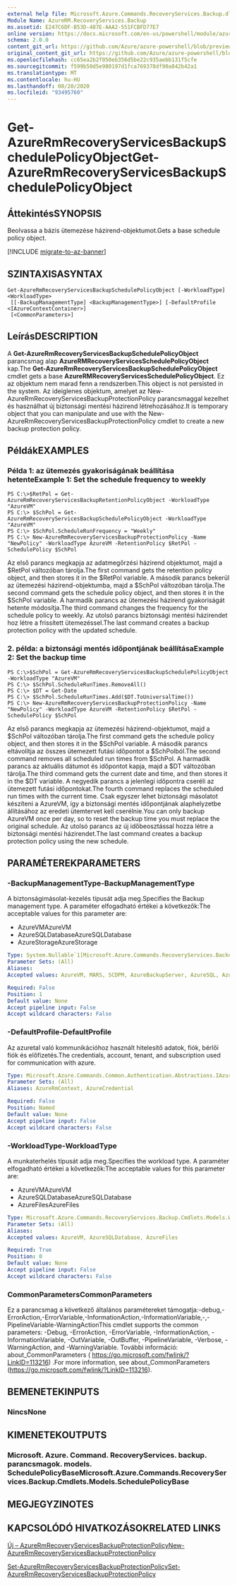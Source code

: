 ```yaml
---
external help file: Microsoft.Azure.Commands.RecoveryServices.Backup.dll-Help.xml
Module Name: AzureRM.RecoveryServices.Backup
ms.assetid: E247C6DF-B53D-487E-AAA2-551FCBFD77E7
online version: https://docs.microsoft.com/en-us/powershell/module/azurerm.recoveryservices.backup/get-azurermrecoveryservicesbackupschedulepolicyobject
schema: 2.0.0
content_git_url: https://github.com/Azure/azure-powershell/blob/preview/src/ResourceManager/RecoveryServices/Commands.RecoveryServices.Backup/help/Get-AzureRmRecoveryServicesBackupSchedulePolicyObject.md
original_content_git_url: https://github.com/Azure/azure-powershell/blob/preview/src/ResourceManager/RecoveryServices/Commands.RecoveryServices.Backup/help/Get-AzureRmRecoveryServicesBackupSchedulePolicyObject.md
ms.openlocfilehash: cc65ea2b2f050eb356d5be22c935aebb131f5cfe
ms.sourcegitcommit: f599b50d5e980197d1fca769378df90a842b42a1
ms.translationtype: MT
ms.contentlocale: hu-HU
ms.lasthandoff: 08/20/2020
ms.locfileid: "93495760"
---
```

# <span data-ttu-id="84315-101">Get-AzureRmRecoveryServicesBackupSchedulePolicyObject</span><span class="sxs-lookup"><span data-stu-id="84315-101">Get-AzureRmRecoveryServicesBackupSchedulePolicyObject</span></span>

## <span data-ttu-id="84315-102">Áttekintés</span><span class="sxs-lookup"><span data-stu-id="84315-102">SYNOPSIS</span></span>
<span data-ttu-id="84315-103">Beolvassa a bázis ütemezése házirend-objektumot.</span><span class="sxs-lookup"><span data-stu-id="84315-103">Gets a base schedule policy object.</span></span>

[!INCLUDE [migrate-to-az-banner](../../includes/migrate-to-az-banner.md)]

## <span data-ttu-id="84315-104">SZINTAXISA</span><span class="sxs-lookup"><span data-stu-id="84315-104">SYNTAX</span></span>

```
Get-AzureRmRecoveryServicesBackupSchedulePolicyObject [-WorkloadType] <WorkloadType>
 [[-BackupManagementType] <BackupManagementType>] [-DefaultProfile <IAzureContextContainer>]
 [<CommonParameters>]
```

## <span data-ttu-id="84315-105">Leírás</span><span class="sxs-lookup"><span data-stu-id="84315-105">DESCRIPTION</span></span>
<span data-ttu-id="84315-106">A **Get-AzureRmRecoveryServicesBackupSchedulePolicyObject** parancsmag alap **AzureRMRecoveryServicesSchedulePolicyObject** kap.</span><span class="sxs-lookup"><span data-stu-id="84315-106">The **Get-AzureRmRecoveryServicesBackupSchedulePolicyObject** cmdlet gets a base **AzureRMRecoveryServicesSchedulePolicyObject**.</span></span>
<span data-ttu-id="84315-107">Ez az objektum nem marad fenn a rendszerben.</span><span class="sxs-lookup"><span data-stu-id="84315-107">This object is not persisted in the system.</span></span>
<span data-ttu-id="84315-108">Az ideiglenes objektum, amelyet az New-AzureRmRecoveryServicesBackupProtectionPolicy parancsmaggal kezelhet és használhat új biztonsági mentési házirend létrehozásához.</span><span class="sxs-lookup"><span data-stu-id="84315-108">It is temporary object that you can manipulate and use with the New-AzureRmRecoveryServicesBackupProtectionPolicy cmdlet to create a new backup protection policy.</span></span>

## <span data-ttu-id="84315-109">Példák</span><span class="sxs-lookup"><span data-stu-id="84315-109">EXAMPLES</span></span>

### <span data-ttu-id="84315-110">Példa 1: az ütemezés gyakoriságának beállítása hetente</span><span class="sxs-lookup"><span data-stu-id="84315-110">Example 1: Set the schedule frequency to weekly</span></span>
```
PS C:\>$RetPol = Get-AzureRmRecoveryServicesBackupRetentionPolicyObject -WorkloadType "AzureVM" 
PS C:\> $SchPol = Get-AzureRmRecoveryServicesBackupSchedulePolicyObject -WorkloadType "AzureVM" 
PS C:\> $SchPol.ScheduleRunFrequency = "Weekly"
PS C:\> New-AzureRmRecoveryServicesBackupProtectionPolicy -Name "NewPolicy" -WorkloadType AzureVM -RetentionPolicy $RetPol -SchedulePolicy $SchPol
```

<span data-ttu-id="84315-111">Az első parancs megkapja az adatmegőrzési házirend objektumot, majd a $RetPol változóban tárolja.</span><span class="sxs-lookup"><span data-stu-id="84315-111">The first command gets the retention policy object, and then stores it in the $RetPol variable.</span></span>
<span data-ttu-id="84315-112">A második parancs bekerül az ütemezési házirend-objektumba, majd a $SchPol változóban tárolja.</span><span class="sxs-lookup"><span data-stu-id="84315-112">The second command gets the schedule policy object, and then stores it in the $SchPol variable.</span></span>
<span data-ttu-id="84315-113">A harmadik parancs az ütemezési házirend gyakoriságát hetente módosítja.</span><span class="sxs-lookup"><span data-stu-id="84315-113">The third command changes the frequency for the schedule policy to weekly.</span></span>
<span data-ttu-id="84315-114">Az utolsó parancs biztonsági mentési házirendet hoz létre a frissített ütemezéssel.</span><span class="sxs-lookup"><span data-stu-id="84315-114">The last command creates a backup protection policy with the updated schedule.</span></span>

### <span data-ttu-id="84315-115">2. példa: a biztonsági mentés időpontjának beállítása</span><span class="sxs-lookup"><span data-stu-id="84315-115">Example 2: Set the backup time</span></span>
```
PS C:\>$SchPol = Get-AzureRmRecoveryServicesBackupSchedulePolicyObject -WorkloadType "AzureVM" 
PS C:\> $SchPol.ScheduleRunTimes.RemoveAll()
PS C:\> $DT = Get-Date
PS C:\> $SchPol.ScheduleRunTimes.Add($DT.ToUniversalTime())
PS C:\> New-AzureRmRecoveryServicesBackupProtectionPolicy -Name "NewPolicy" -WorkloadType AzureVM -RetentionPolicy $RetPol -SchedulePolicy $SchPol
```

<span data-ttu-id="84315-116">Az első parancs megkapja az ütemezési házirend-objektumot, majd a $SchPol változóban tárolja.</span><span class="sxs-lookup"><span data-stu-id="84315-116">The first command gets the schedule policy object, and then stores it in the $SchPol variable.</span></span>
<span data-ttu-id="84315-117">A második parancs eltávolítja az összes ütemezett futási időpontot a $SchPolból.</span><span class="sxs-lookup"><span data-stu-id="84315-117">The second command removes all scheduled run times from $SchPol.</span></span>
<span data-ttu-id="84315-118">A harmadik parancs az aktuális dátumot és időpontot kapja, majd a $DT változóban tárolja.</span><span class="sxs-lookup"><span data-stu-id="84315-118">The third command gets the current date and time, and then stores it in the $DT variable.</span></span>
<span data-ttu-id="84315-119">A negyedik parancs a jelenlegi időpontra cseréli az ütemezett futási időpontokat.</span><span class="sxs-lookup"><span data-stu-id="84315-119">The fourth command replaces the scheduled run times with the current time.</span></span>
<span data-ttu-id="84315-120">Csak egyszer lehet biztonsági másolatot készíteni a AzureVM, így a biztonsági mentés időpontjának alaphelyzetbe állításához az eredeti ütemtervet kell cserélnie.</span><span class="sxs-lookup"><span data-stu-id="84315-120">You can only backup AzureVM once per day, so to reset the backup time you must replace the original schedule.</span></span>
<span data-ttu-id="84315-121">Az utolsó parancs az új időbeosztással hozza létre a biztonsági mentési házirendet.</span><span class="sxs-lookup"><span data-stu-id="84315-121">The last command creates a backup protection policy using the new schedule.</span></span>

## <span data-ttu-id="84315-122">PARAMÉTEREK</span><span class="sxs-lookup"><span data-stu-id="84315-122">PARAMETERS</span></span>

### <span data-ttu-id="84315-123">-BackupManagementType</span><span class="sxs-lookup"><span data-stu-id="84315-123">-BackupManagementType</span></span>
<span data-ttu-id="84315-124">A biztonságimásolat-kezelés típusát adja meg.</span><span class="sxs-lookup"><span data-stu-id="84315-124">Specifies the Backup management type.</span></span>
<span data-ttu-id="84315-125">A paraméter elfogadható értékei a következők:</span><span class="sxs-lookup"><span data-stu-id="84315-125">The acceptable values for this parameter are:</span></span>
- <span data-ttu-id="84315-126">AzureVM</span><span class="sxs-lookup"><span data-stu-id="84315-126">AzureVM</span></span> 
- <span data-ttu-id="84315-127">AzureSQLDatabase</span><span class="sxs-lookup"><span data-stu-id="84315-127">AzureSQLDatabase</span></span>
- <span data-ttu-id="84315-128">AzureStorage</span><span class="sxs-lookup"><span data-stu-id="84315-128">AzureStorage</span></span>

```yaml
Type: System.Nullable`1[Microsoft.Azure.Commands.RecoveryServices.Backup.Cmdlets.Models.BackupManagementType]
Parameter Sets: (All)
Aliases:
Accepted values: AzureVM, MARS, SCDPM, AzureBackupServer, AzureSQL, AzureStorage

Required: False
Position: 1
Default value: None
Accept pipeline input: False
Accept wildcard characters: False
```

### <span data-ttu-id="84315-129">-DefaultProfile</span><span class="sxs-lookup"><span data-stu-id="84315-129">-DefaultProfile</span></span>
<span data-ttu-id="84315-130">Az azuretal való kommunikációhoz használt hitelesítő adatok, fiók, bérlői fiók és előfizetés.</span><span class="sxs-lookup"><span data-stu-id="84315-130">The credentials, account, tenant, and subscription used for communication with azure.</span></span>

```yaml
Type: Microsoft.Azure.Commands.Common.Authentication.Abstractions.IAzureContextContainer
Parameter Sets: (All)
Aliases: AzureRmContext, AzureCredential

Required: False
Position: Named
Default value: None
Accept pipeline input: False
Accept wildcard characters: False
```

### <span data-ttu-id="84315-131">-WorkloadType</span><span class="sxs-lookup"><span data-stu-id="84315-131">-WorkloadType</span></span>
<span data-ttu-id="84315-132">A munkaterhelés típusát adja meg.</span><span class="sxs-lookup"><span data-stu-id="84315-132">Specifies the workload type.</span></span>
<span data-ttu-id="84315-133">A paraméter elfogadható értékei a következők:</span><span class="sxs-lookup"><span data-stu-id="84315-133">The acceptable values for this parameter are:</span></span>
- <span data-ttu-id="84315-134">AzureVM</span><span class="sxs-lookup"><span data-stu-id="84315-134">AzureVM</span></span> 
- <span data-ttu-id="84315-135">AzureSQLDatabase</span><span class="sxs-lookup"><span data-stu-id="84315-135">AzureSQLDatabase</span></span>
- <span data-ttu-id="84315-136">AzureFiles</span><span class="sxs-lookup"><span data-stu-id="84315-136">AzureFiles</span></span>

```yaml
Type: Microsoft.Azure.Commands.RecoveryServices.Backup.Cmdlets.Models.WorkloadType
Parameter Sets: (All)
Aliases:
Accepted values: AzureVM, AzureSQLDatabase, AzureFiles

Required: True
Position: 0
Default value: None
Accept pipeline input: False
Accept wildcard characters: False
```

### <span data-ttu-id="84315-137">CommonParameters</span><span class="sxs-lookup"><span data-stu-id="84315-137">CommonParameters</span></span>
<span data-ttu-id="84315-138">Ez a parancsmag a következő általános paramétereket támogatja:-debug,-ErrorAction,-ErrorVariable,-InformationAction,-InformationVariable,-,-PipelineVariable-WarningAction</span><span class="sxs-lookup"><span data-stu-id="84315-138">This cmdlet supports the common parameters: -Debug, -ErrorAction, -ErrorVariable, -InformationAction, -InformationVariable, -OutVariable, -OutBuffer, -PipelineVariable, -Verbose, -WarningAction, and -WarningVariable.</span></span> <span data-ttu-id="84315-139">További információ: about_CommonParameters ( https://go.microsoft.com/fwlink/?LinkID=113216) .</span><span class="sxs-lookup"><span data-stu-id="84315-139">For more information, see about_CommonParameters (https://go.microsoft.com/fwlink/?LinkID=113216).</span></span>

## <span data-ttu-id="84315-140">BEMENETEK</span><span class="sxs-lookup"><span data-stu-id="84315-140">INPUTS</span></span>

### <span data-ttu-id="84315-141">Nincs</span><span class="sxs-lookup"><span data-stu-id="84315-141">None</span></span>

## <span data-ttu-id="84315-142">KIMENETEK</span><span class="sxs-lookup"><span data-stu-id="84315-142">OUTPUTS</span></span>

### <span data-ttu-id="84315-143">Microsoft. Azure. Command. RecoveryServices. backup. parancsmagok. models. SchedulePolicyBase</span><span class="sxs-lookup"><span data-stu-id="84315-143">Microsoft.Azure.Commands.RecoveryServices.Backup.Cmdlets.Models.SchedulePolicyBase</span></span>

## <span data-ttu-id="84315-144">MEGJEGYZI</span><span class="sxs-lookup"><span data-stu-id="84315-144">NOTES</span></span>

## <span data-ttu-id="84315-145">KAPCSOLÓDÓ HIVATKOZÁSOK</span><span class="sxs-lookup"><span data-stu-id="84315-145">RELATED LINKS</span></span>

[<span data-ttu-id="84315-146">Új – AzureRmRecoveryServicesBackupProtectionPolicy</span><span class="sxs-lookup"><span data-stu-id="84315-146">New-AzureRmRecoveryServicesBackupProtectionPolicy</span></span>](./New-AzureRmRecoveryServicesBackupProtectionPolicy.md)

[<span data-ttu-id="84315-147">Set-AzureRmRecoveryServicesBackupProtectionPolicy</span><span class="sxs-lookup"><span data-stu-id="84315-147">Set-AzureRmRecoveryServicesBackupProtectionPolicy</span></span>](./Set-AzureRmRecoveryServicesBackupProtectionPolicy.md)


